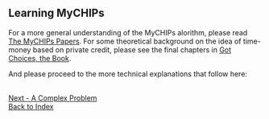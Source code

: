 ## Learning MyCHIPs

For a more general understanding of the MyCHIPs alorithm, please read
[The MyCHIPs Papers](http://gotchoices.org/mychips).
For some theoretical background on the idea of time-money based on private credit, please see
the final chapters in
[Got Choices, the Book](http://gotchoices.org/book/money.html).

And please proceed to the more technical explanations that follow here:

<br>[Next - A Complex Problem](learn-general.md)
<br>[Back to Index](README.md#contents)
